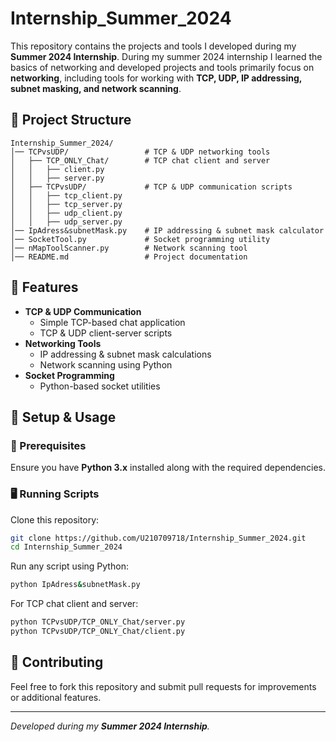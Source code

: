 # Internship_Summer_2024

This repository contains the projects and tools I developed during my **Summer 2024 Internship**.
During my summer 2024 internship I learned the basics of networking and developed projects and tools primarily focus on **networking**, including tools for working with **TCP, UDP, IP addressing, subnet masking, and network scanning**.

## 📂 Project Structure

```
Internship_Summer_2024/
│── TCPvsUDP/                 # TCP & UDP networking tools
│   ├── TCP_ONLY_Chat/        # TCP chat client and server
│   │   ├── client.py
│   │   ├── server.py
│   ├── TCPvsUDP/             # TCP & UDP communication scripts
│   │   ├── tcp_client.py
│   │   ├── tcp_server.py
│   │   ├── udp_client.py
│   │   ├── udp_server.py
│── IpAdress&subnetMask.py    # IP addressing & subnet mask calculator
│── SocketTool.py             # Socket programming utility
│── nMapToolScanner.py        # Network scanning tool
│── README.md                 # Project documentation
```

## 🚀 Features
- **TCP & UDP Communication**
  - Simple TCP-based chat application
  - TCP & UDP client-server scripts
- **Networking Tools**
  - IP addressing & subnet mask calculations
  - Network scanning using Python
- **Socket Programming**
  - Python-based socket utilities

## 📌 Setup & Usage
### **🔧 Prerequisites**
Ensure you have **Python 3.x** installed along with the required dependencies.

### **🖥️ Running Scripts**
Clone this repository:
```bash
git clone https://github.com/U210709718/Internship_Summer_2024.git
cd Internship_Summer_2024
```
Run any script using Python:
```bash
python IpAdress&subnetMask.py
```
For TCP chat client and server:
```bash
python TCPvsUDP/TCP_ONLY_Chat/server.py
python TCPvsUDP/TCP_ONLY_Chat/client.py
```

## 🤝 Contributing
Feel free to fork this repository and submit pull requests for improvements or additional features.

---
_Developed during my **Summer 2024 Internship**._
